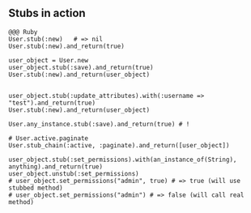 <!SLIDE full-page>

## Stubs in action ##

    @@@ Ruby
    User.stub(:new)   # => nil
    User.stub(:new).and_return(true)
    
    user_object = User.new
    user_object.stub(:save).and_return(true)
    User.stub(:new).and_return(user_object)
    
    
    user_object.stub(:update_attributes).with(:username => "test").and_return(true)
    User.stub(:new).and_return(user_object)
    
    User.any_instance.stub(:save).and_return(true) # !
    
    # User.active.paginate
    User.stub_chain(:active, :paginate).and_return([user_object])
    
    user_object.stub(:set_permissions).with(an_instance_of(String), anything).and_return(true)
    user_object.unstub(:set_permissions)
    # user_object.set_permissions("admin", true) # => true (will use stubbed method)
    # user_object.set_permissions("admin") # => false (will call real method)
